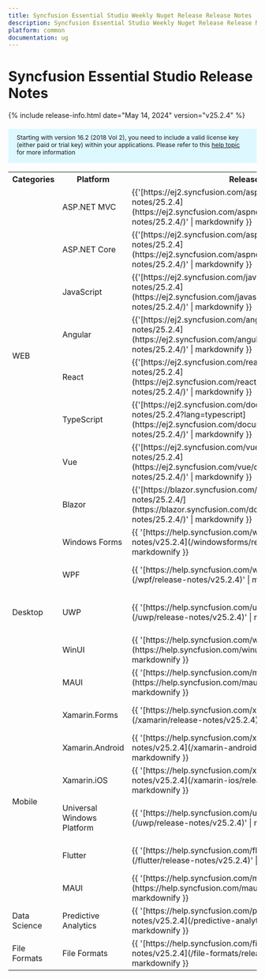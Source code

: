 ```yaml
---
title: Syncfusion Essential Studio Weekly Nuget Release Release Notes  
description: Syncfusion Essential Studio Weekly Nuget Release Release Notes  
platform: common
documentation: ug
---
```


# Syncfusion Essential Studio  Release Notes  

{% include release-info.html date="May 14, 2024"   version="v25.2.4" %} 

<style>
#license {
    font-size: .88em!important;
margin-top: 1.5em;     margin-bottom: 1.5em;
    background-color: #def8ff;
    padding: 10px 17px 14px;
}
</style>

<div id="license">
Starting with version 16.2 (2018 Vol 2), you need to include a valid license key (either paid or trial key) within your applications. 
Please refer to this <a href="/common/essential-studio/licensing/license-key">help topic</a> for more information 
</div>



<table>
<tr>
<th>
Categories</th><th>
Platform</th><th>
Release Notes</th><th>
Read Me</th></tr>
<tr>
<td rowspan="8">
WEB 
</td>
<td>
ASP.NET MVC
</td>
<td>{{'[https://ej2.syncfusion.com/aspnetmvc/documentation/release-notes/25.2.4](https://ej2.syncfusion.com/aspnetmvc/documentation/release-notes/25.2.4/)' | markdownify }}
</td>
<td>{{'[http://files2.syncfusion.com/Installs/v25.2.4/ReadMe/web/ASPMVC.html](http://files2.syncfusion.com/Installs/v25.2.4/ReadMe/web/ASPMVC.html)' | markdownify }}
</td>
</tr>
<tr>
<td>
ASP.NET Core	
</td>
<td>{{'[https://ej2.syncfusion.com/aspnetcore/documentation/release-notes/25.2.4](https://ej2.syncfusion.com/aspnetcore/documentation/release-notes/25.2.4/)' | markdownify }}
</td>
<td>{{'[http://files2.syncfusion.com/Installs/v25.2.4/ReadMe/web/ASPNETCORE.html](http://files2.syncfusion.com/Installs/v25.2.4/ReadMe/web/ASPNETCORE.html)' | markdownify }}
</td>
</tr>
<tr>
<td>
JavaScript
</td>
<td>{{'[https://ej2.syncfusion.com/javascript/documentation/release-notes/25.2.4](https://ej2.syncfusion.com/javascript/documentation/release-notes/25.2.4/)' | markdownify }}
</td>
<td>{{'[http://files2.syncfusion.com/Installs/v25.2.4/ReadMe/web/JavaScript.html](http://files2.syncfusion.com/Installs/v25.2.4/ReadMe/web/JavaScript.html)' | markdownify }}
</td>
</tr>
<tr>
<td>
Angular
</td>
<td>{{'[https://ej2.syncfusion.com/angular/documentation/release-notes/25.2.4](https://ej2.syncfusion.com/angular/documentation/release-notes/25.2.4/)' | markdownify }}
</td>
<td>{{'[http://files2.syncfusion.com/Installs/v25.2.4/ReadMe/web/Angular.html](http://files2.syncfusion.com/Installs/v25.2.4/ReadMe/web/Angular.html)' | markdownify }}
</td>
</tr>
<tr>
<td>
React
</td>
<td>{{'[https://ej2.syncfusion.com/react/documentation/release-notes/25.2.4](https://ej2.syncfusion.com/react/documentation/release-notes/25.2.4/)' | markdownify }}
</td>
<td>{{'[http://files2.syncfusion.com/Installs/v25.2.4/ReadMe/web/React.html](http://files2.syncfusion.com/Installs/v25.2.4/ReadMe/web/React.html)' | markdownify }}
</td>
</tr>
<tr>
<td>
TypeScript
</td>
<td>{{'[https://ej2.syncfusion.com/documentation/release-notes/25.2.4?lang=typescript](https://ej2.syncfusion.com/documentation/release-notes/25.2.4/)' | markdownify }}
</td>
<td>{{'[http://files2.syncfusion.com/Installs/v25.2.4/ReadMe/web/TypeScript.html](http://files2.syncfusion.com/Installs/v25.2.4/ReadMe/web/TypeScript.html)' | markdownify }}
</td>
</tr>
<tr>
<td>
Vue
</td>
<td>{{'[https://ej2.syncfusion.com/vue/documentation/release-notes/25.2.4](https://ej2.syncfusion.com/vue/documentation/release-notes/25.2.4/)' | markdownify }}
</td>
<td>{{'[http://files2.syncfusion.com/Installs/v25.2.4/ReadMe/web/Vue.html](http://files2.syncfusion.com/Installs/v25.2.4/ReadMe/web/Vue.html)' | markdownify }}
</td>
</tr>
<tr>
<td>
Blazor
</td>
<td>{{'[https://blazor.syncfusion.com/documentation/release-notes/25.2.4/](https://blazor.syncfusion.com/documentation/release-notes/25.2.4/)' | markdownify }}
</td>
<td>{{'[http://files2.syncfusion.com/Installs/v25.2.4/ReadMe/web/Blazor.html](http://files2.syncfusion.com/Installs/v25.2.4/ReadMe/web/Blazor.html)' | markdownify }}
</td>
</tr>
<tr>
<td rowspan="5">
Desktop
</td>
<td>
Windows Forms
</td>
<td>{{ '[https://help.syncfusion.com/windowsforms/release-notes/v25.2.4](/windowsforms/release-notes/v25.2.4)' | markdownify }}
</td>
<td>{{ '[http://files2.syncfusion.com/Installs/v25.2.4/ReadMe/WindowsForms.html](http://files2.syncfusion.com/Installs/v25.2.4/ReadMe/WindowsForms.html)' | markdownify }}
</td>
</tr>
<tr>
<td>
WPF
</td>
<td>{{ '[https://help.syncfusion.com/wpf/release-notes/v25.2.4](/wpf/release-notes/v25.2.4)' | markdownify }}
</td>
<td>{{ '[http://files2.syncfusion.com/Installs/v25.2.4/ReadMe/WPF.html](http://files2.syncfusion.com/Installs/v25.2.4/ReadMe/WPF.html)' | markdownify }}
</td>
</tr>
<tr>
<td>
UWP
</td>
<td>{{ '[https://help.syncfusion.com/uwp/release-notes/v25.2.4](/uwp/release-notes/v25.2.4)' | markdownify }}
</td>
<td>{{ '[http://files2.syncfusion.com/Installs/v25.2.4/ReadMe/UniversalWindows.html](http://files2.syncfusion.com/Installs/v25.2.4/ReadMe/UniversalWindows.html)' | markdownify }}
</td>
</tr>
<tr>
<td>
WinUI
</td>
<td>{{ '[https://help.syncfusion.com/winui/release-notes/v25.2.4](https://help.syncfusion.com/winui/release-notes/v25.2.4)' | markdownify }}
</td>
<td>{{ '[http://files2.syncfusion.com/Installs/v25.2.4/ReadMe/WinUI.html](http://files2.syncfusion.com/Installs/v25.2.4/ReadMe/WinUI.html)' | markdownify }}
</td>
</tr>
<tr>
<td>
MAUI
</td>
<td>{{ '[https://help.syncfusion.com/maui/release-notes/v25.2.4](https://help.syncfusion.com/maui/release-notes/v25.2.4)' | markdownify }}
</td>
<td>{{ '[http://files2.syncfusion.com/Installs/v25.2.4/ReadMe/.NETMAUI.html](http://files2.syncfusion.com/Installs/v25.2.4/ReadMe/.NETMAUI.html)' | markdownify }}
</td>
</tr>
<tr>
<td rowspan="6">
Mobile
</td>
<td>
Xamarin.Forms
</td>
<td>{{ '[https://help.syncfusion.com/xamarin/release-notes/v25.2.4](/xamarin/release-notes/v25.2.4)' | markdownify }}
</td>
<td>{{ '[http://files2.syncfusion.com/Installs/v25.2.4/ReadMe/Xamarin_Forms.html](http://files2.syncfusion.com/Installs/v25.2.4/ReadMe/Xamarin_Forms.html)' | markdownify }}
</td>
</tr>
<tr>
<td>
Xamarin.Android
</td>
<td>{{ '[https://help.syncfusion.com/xamarin-android/release-notes/v25.2.4](/xamarin-android/release-notes/v25.2.4)' | markdownify }}
</td>
<td>{{ '[http://files2.syncfusion.com/Installs/v25.2.4/ReadMe/Xamarin_Forms.html](http://files2.syncfusion.com/Installs/v25.2.4/ReadMe/Xamarin_Forms.html)' | markdownify }}
</td>
</tr>
<tr>
<td>
Xamarin.iOS
</td>
<td>{{ '[https://help.syncfusion.com/xamarin-ios/release-notes/v25.2.4](/xamarin-ios/release-notes/v25.2.4)' | markdownify }}
</td>
<td>{{ '[http://files2.syncfusion.com/Installs/v25.2.4/ReadMe/Xamarin_Forms.html](http://files2.syncfusion.com/Installs/v25.2.4/ReadMe/Xamarin_Forms.html)' | markdownify }}
</td>
</tr>
<tr>
<td>
Universal Windows Platform
</td>
<td>{{ '[https://help.syncfusion.com/uwp/release-notes/v25.2.4](/uwp/release-notes/v25.2.4)' | markdownify }}
</td>
<td>{{ '[http://files2.syncfusion.com/Installs/v25.2.4/ReadMe/UniversalWindows.html](http://files2.syncfusion.com/Installs/v25.2.4/ReadMe/UniversalWindows.html)' | markdownify }}
</td>
</tr>
<tr>
<td>
Flutter
</td>
<td>{{ '[https://help.syncfusion.com/flutter/release-notes/v25.2.4](/flutter/release-notes/v25.2.4)' | markdownify }}
</td>
<td>{{ '[http://files2.syncfusion.com/Installs/v25.2.4/ReadMe/Flutter.html](http://files2.syncfusion.com/Installs/v25.2.4/ReadMe/Flutter.html)' | markdownify }}
</td>
</tr>
<tr>
<td>
MAUI
</td>
<td>{{ '[https://help.syncfusion.com/maui/release-notes/v25.2.4](https://help.syncfusion.com/maui/release-notes/v25.2.4)' | markdownify }}
</td>
<td>{{ '[http://files2.syncfusion.com/Installs/v25.2.4/ReadMe/.NETMAUI.html](http://files2.syncfusion.com/Installs/v25.2.4/ReadMe/.NETMAUI.html)' | markdownify }}
</td>
</tr>



<tr>
<td>
Data Science
</td>
<td>
Predictive Analytics
</td>
<td>{{ '[https://help.syncfusion.com/predictive-analytics/release-notes/v25.2.4](/predictive-analytics/release-notes/v25.2.4)' | markdownify }}
</td>
<td>
</td>
</tr>
<tr>
<td>
File Formats
</td>
<td>
File Formats
</td>
<td>{{ '[https://help.syncfusion.com/file-formats/release-notes/v25.2.4](/file-formats/release-notes/v25.2.4)' | markdownify }}
</td>
<td>
</td>
</tr>
</table>
